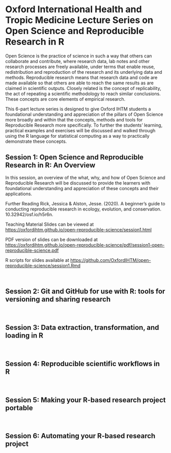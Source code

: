 
<!-- README.md is generated from README.Rmd. Please edit that file -->

# Oxford International Health and Tropic Medicine Lecture Series on Open Science and Reproducible Research in R

<!-- badges: start -->
<!-- badges: end -->

Open Science is the practice of science in such a way that others can
collaborate and contribute, where research data, lab notes and other
research processes are freely available, under terms that enable reuse,
redistribution and reproduction of the research and its underlying data
and methods. Reproducible research means that research data and code are
made available so that others are able to reach the same results as are
claimed in scientific outputs. Closely related is the concept of
replicability, the act of repeating a scientific methodology to reach
similar conclusions. These concepts are core elements of empirical
research.

This 6-part lecture series is designed to give Oxford IHTM students a
foundational understanding and appreciation of the pillars of Open
Science more broadly and within that the concepts, methods and tools for
Reproducible Research more specifically. To further the students’
learning, practical examples and exercises will be discussed and walked
through using the R language for statistical computing as a way to
practically demonstrate these concepts.

## Session 1: Open Science and Reproducible Research in R: An Overview

In this session, an overview of the what, why, and how of Open Science
and Reproducible Research will be discussed to provide the learners with
foundational understanding and appreciation of these concepts and their
applications.

Further Reading Rick, Jessica & Alston, Jesse. (2020). A beginner’s
guide to conducting reproducible research in ecology, evolution, and
conservation. 10.32942/osf.io/h5r6n.

Teaching Material Slides can be viewed at
<https://oxfordihtm.github.io/open-reproducible-science/session1.html>

PDF version of slides can be downloaded at
<https://oxfordihtm.github.io/open-reproducible-science/pdf/session1-open-reproducible-science.pdf>

R scripts for slides available at
<https://github.com/OxfordIHTM/open-reproducible-science/session1.Rmd>

</br>

## Session 2: Git and GitHub for use with R: tools for versioning and sharing research

</br>

## Session 3: Data extraction, transformation, and loading in R

</br>

## Session 4: Reproducible scientific workflows in R

</br>

## Session 5: Making your R-based research project portable

</br>

## Session 6: Automating your R-based research project
